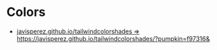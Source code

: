 # Colors

- [javisperez.github.io/tailwindcolorshades =>](https://javisperez.github.io/tailwindcolorshades/?pumpkin=f97316&fuscous-gray=574f4a&aqua-forest=549975&spring-leaves=4c8a69)
        https://javisperez.github.io/tailwindcolorshades/?pumpkin=f97316&

